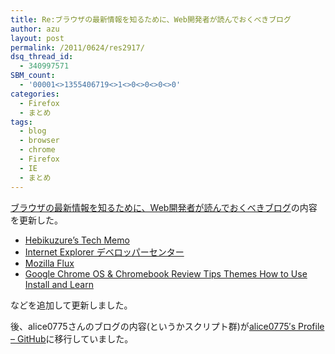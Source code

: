 ```yaml
---
title: Re:ブラウザの最新情報を知るために、Web開発者が読んでおくべきブログ
author: azu
layout: post
permalink: /2011/0624/res2917/
dsq_thread_id:
  - 340997571
SBM_count:
  - '00001<>1355406719<>1<>0<>0<>0<>0'
categories:
  - Firefox
  - まとめ
tags:
  - blog
  - browser
  - chrome
  - Firefox
  - IE
  - まとめ
---
```

[ブラウザの最新情報を知るために、Web開発者が読んでおくべきブログ][1]の内容を更新した。

*   [Hebikuzure’s Tech Memo][2] 
*   [Internet Explorer デベロッパーセンター][3] 
*   [Mozilla Flux][4] 
*   [Google Chrome OS & Chromebook Review Tips Themes How to Use Install and Learn][5] 

などを追加して更新しました。

後、alice0775さんのブログの内容(というかスクリプト群)が[alice0775&#8242;s Profile &#8211; GitHub][6]に移行していました。

 [1]: https://efcl.info/2011/0301/res2303/
 [2]: http://hebikuzure.wordpress.com/
 [3]: http://msdn.microsoft.com/ja-jp/ie/aa740469
 [4]: http://d.hatena.ne.jp/Rockridge/
 [5]: http://chromestory.com/
 [6]: https://github.com/alice0775
